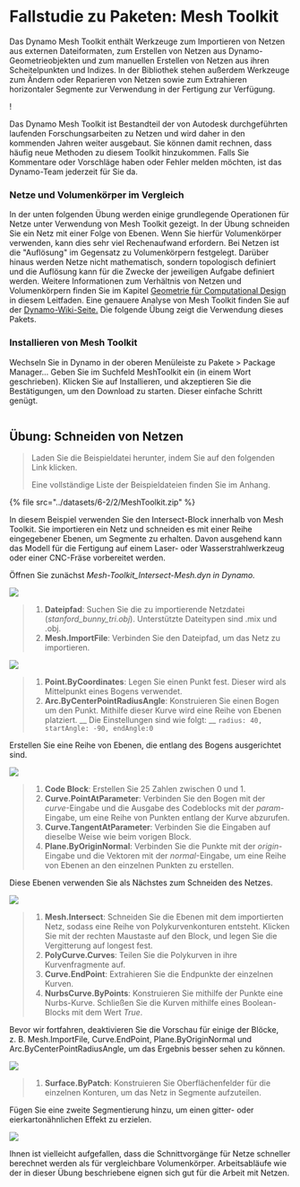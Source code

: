 # Fallstudie zu Paketen: Mesh Toolkit

Das Dynamo Mesh Toolkit enthält Werkzeuge zum Importieren von Netzen aus externen Dateiformaten, zum Erstellen von Netzen aus Dynamo-Geometrieobjekten und zum manuellen Erstellen von Netzen aus ihren Scheitelpunkten und Indizes. In der Bibliothek stehen außerdem Werkzeuge zum Ändern oder Reparieren von Netzen sowie zum Extrahieren horizontaler Segmente zur Verwendung in der Fertigung zur Verfügung.

\![](<../images/6-2/2/meshToolkitcasestudy01 (2).jpg>)

Das Dynamo Mesh Toolkit ist Bestandteil der von Autodesk durchgeführten laufenden Forschungsarbeiten zu Netzen und wird daher in den kommenden Jahren weiter ausgebaut. Sie können damit rechnen, dass häufig neue Methoden zu diesem Toolkit hinzukommen. Falls Sie Kommentare oder Vorschläge haben oder Fehler melden möchten, ist das Dynamo-Team jederzeit für Sie da.

### Netze und Volumenkörper im Vergleich

In der unten folgenden Übung werden einige grundlegende Operationen für Netze unter Verwendung von Mesh Toolkit gezeigt. In der Übung schneiden Sie ein Netz mit einer Folge von Ebenen. Wenn Sie hierfür Volumenkörper verwenden, kann dies sehr viel Rechenaufwand erfordern. Bei Netzen ist die "Auflösung" im Gegensatz zu Volumenkörpern festgelegt. Darüber hinaus werden Netze nicht mathematisch, sondern topologisch definiert und die Auflösung kann für die Zwecke der jeweiligen Aufgabe definiert werden. Weitere Informationen zum Verhältnis von Netzen und Volumenkörpern finden Sie im Kapitel [Geometrie für Computational Design](../../5\_essential\_nodes\_and\_concepts/5-2\_geometry-for-computational-design/) in diesem Leitfaden. Eine genauere Analyse von Mesh Toolkit finden Sie auf der [Dynamo-Wiki-Seite.](https://github.com/DynamoDS/Dynamo/wiki/Dynamo-Mesh-Toolkit) Die folgende Übung zeigt die Verwendung dieses Pakets.

### Installieren von Mesh Toolkit

Wechseln Sie in Dynamo in der oberen Menüleiste zu Pakete > Package Manager... Geben Sie im Suchfeld MeshToolkit ein (in einem Wort geschrieben). Klicken Sie auf Installieren, und akzeptieren Sie die Bestätigungen, um den Download zu starten. Dieser einfache Schritt genügt.

<figure><img src="../../.gitbook/assets/install-mesh-toolkit.png" alt=""><figcaption></figcaption></figure>

## Übung: Schneiden von Netzen

> Laden Sie die Beispieldatei herunter, indem Sie auf den folgenden Link klicken.
>
> Eine vollständige Liste der Beispieldateien finden Sie im Anhang.

{% file src="../datasets/6-2/2/MeshToolkit.zip" %}

In diesem Beispiel verwenden Sie den Intersect-Block innerhalb von Mesh Toolkit. Sie importieren ein Netz und schneiden es mit einer Reihe eingegebener Ebenen, um Segmente zu erhalten. Davon ausgehend kann das Modell für die Fertigung auf einem Laser- oder Wasserstrahlwerkzeug oder einer CNC-Fräse vorbereitet werden.

Öffnen Sie zunächst _Mesh-Toolkit_Intersect-Mesh.dyn in Dynamo._

![](../images/6-2/2/meshToolkitcasestudy-exercise01.jpg)

> 1. **Dateipfad**: Suchen Sie die zu importierende Netzdatei (_stanford_bunny_tri.obj_). Unterstützte Dateitypen sind .mix und .obj.
> 2. **Mesh.ImportFile**: Verbinden Sie den Dateipfad, um das Netz zu importieren.

![](../images/6-2/2/meshToolkitcasestudy-exercise02.jpg)

> 1. **Point.ByCoordinates**: Legen Sie einen Punkt fest. Dieser wird als Mittelpunkt eines Bogens verwendet.
> 2. **Arc.ByCenterPointRadiusAngle**: Konstruieren Sie einen Bogen um den Punkt. Mithilfe dieser Kurve wird eine Reihe von Ebenen platziert. __ Die Einstellungen sind wie folgt: __ `radius: 40, startAngle: -90, endAngle:0`

Erstellen Sie eine Reihe von Ebenen, die entlang des Bogens ausgerichtet sind.

![](../images/6-2/2/meshToolkitcasestudy-exercise03.jpg)

> 1. **Code Block**: Erstellen Sie 25 Zahlen zwischen 0 und 1.
> 2. **Curve.PointAtParameter**: Verbinden Sie den Bogen mit der _curve_-Eingabe und die Ausgabe des Codeblocks mit der _param_-Eingabe, um eine Reihe von Punkten entlang der Kurve abzurufen.
> 3. **Curve.TangentAtParameter**: Verbinden Sie die Eingaben auf dieselbe Weise wie beim vorigen Block.
> 4. **Plane.ByOriginNormal**: Verbinden Sie die Punkte mit der _origin_-Eingabe und die Vektoren mit der _normal_-Eingabe, um eine Reihe von Ebenen an den einzelnen Punkten zu erstellen.

Diese Ebenen verwenden Sie als Nächstes zum Schneiden des Netzes.

![](../images/6-2/2/meshToolkitcasestudy-exercise04.jpg)

> 1. **Mesh.Intersect**: Schneiden Sie die Ebenen mit dem importierten Netz, sodass eine Reihe von Polykurvenkonturen entsteht. Klicken Sie mit der rechten Maustaste auf den Block, und legen Sie die Vergitterung auf longest fest.
> 2. **PolyCurve.Curves**: Teilen Sie die Polykurven in ihre Kurvenfragmente auf.
> 3. **Curve.EndPoint**: Extrahieren Sie die Endpunkte der einzelnen Kurven.
> 4. **NurbsCurve.ByPoints**: Konstruieren Sie mithilfe der Punkte eine Nurbs-Kurve. Schließen Sie die Kurven mithilfe eines Boolean-Blocks mit dem Wert _True_.

Bevor wir fortfahren, deaktivieren Sie die Vorschau für einige der Blöcke, z. B. Mesh.ImportFile, Curve.EndPoint, Plane.ByOriginNormal und Arc.ByCenterPointRadiusAngle, um das Ergebnis besser sehen zu können.

![](../images/6-2/2/meshToolkitcasestudy-exercise05.jpg)

> 1. **Surface.ByPatch**: Konstruieren Sie Oberflächenfelder für die einzelnen Konturen, um das Netz in Segmente aufzuteilen.

Fügen Sie eine zweite Segmentierung hinzu, um einen gitter- oder eierkartonähnlichen Effekt zu erzielen.

![](../images/6-2/2/meshToolkitcasestudy-exercise06.jpg)

Ihnen ist vielleicht aufgefallen, dass die Schnittvorgänge für Netze schneller berechnet werden als für vergleichbare Volumenkörper. Arbeitsabläufe wie der in dieser Übung beschriebene eignen sich gut für die Arbeit mit Netzen.
